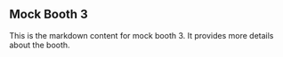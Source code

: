 ## Mock Booth 3

This is the markdown content for mock booth 3. It provides more details about the booth.